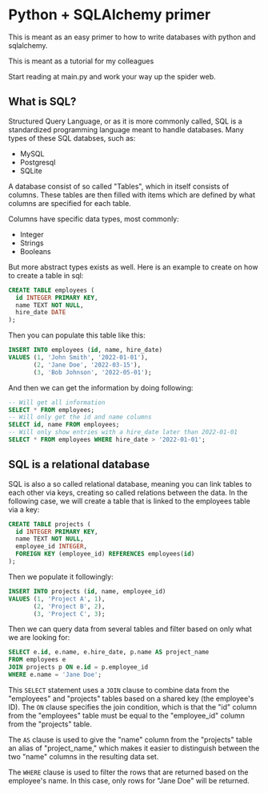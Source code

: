 # Python + SQLAlchemy primer
This is meant as an easy primer to how to write databases with python and sqlalchemy.

This is meant as a tutorial for my colleagues

Start reading at main.py and work your way up the spider web.

## What is SQL? 
Structured Query Language, or as it is more commonly called, SQL is a standardized programming language meant to handle databases. Many types of these SQL databses, such as:
* MySQL
* Postgresql
* SQLite

A database consist of so called "Tables", which in itself consists of columns. These tables are then filled with items which are defined by what columns are specified for each table.

Columns have specific data types, most commonly:
* Integer
* Strings
* Booleans

But more abstract types exists as well. Here is an example to create on how to create a table in sql:
```sql
CREATE TABLE employees (
  id INTEGER PRIMARY KEY,
  name TEXT NOT NULL,
  hire_date DATE
);
``` 
Then you can populate this table like this:

```sql
INSERT INTO employees (id, name, hire_date)
VALUES (1, 'John Smith', '2022-01-01'),
       (2, 'Jane Doe', '2022-03-15'),
       (3, 'Bob Johnson', '2022-05-01');
```

And then we can get the information by doing following:
```sql
-- Will get all information
SELECT * FROM employees;
-- Will only get the id and name columns
SELECT id, name FROM employees;
-- Will only show entries with a hire_date later than 2022-01-01
SELECT * FROM employees WHERE hire_date > '2022-01-01';
```
## SQL is a relational database
SQL is also a so called relational database, meaning you can link tables to each other via keys, creating so called relations between the data. In the following case, we will create a table that is linked to the employees table via a key:

```sql
CREATE TABLE projects (
  id INTEGER PRIMARY KEY,
  name TEXT NOT NULL,
  employee_id INTEGER,
  FOREIGN KEY (employee_id) REFERENCES employees(id)
);
``` 
Then we populate it followingly:
```sql
INSERT INTO projects (id, name, employee_id)
VALUES (1, 'Project A', 1),
       (2, 'Project B', 2),
       (3, 'Project C', 3);
```

Then we can query data from several tables and filter based on only what we are looking for:

```sql
SELECT e.id, e.name, e.hire_date, p.name AS project_name
FROM employees e
JOIN projects p ON e.id = p.employee_id
WHERE e.name = 'Jane Doe';
```

This `SELECT` statement uses a `JOIN` clause to combine data from the "employees" and "projects" tables based on a shared key (the employee's ID). The `ON` clause specifies the join condition, which is that the "id" column from the "employees" table must be equal to the "employee_id" column from the "projects" table.

The `AS` clause is used to give the "name" column from the "projects" table an alias of "project_name," which makes it easier to distinguish between the two "name" columns in the resulting data set.

The `WHERE` clause is used to filter the rows that are returned based on the employee's name. In this case, only rows for "Jane Doe" will be returned.

